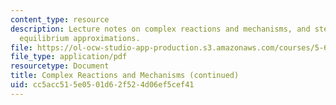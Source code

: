 ```yaml
---
content_type: resource
description: Lecture notes on complex reactions and mechanisms, and steady-state and
  equilibrium approximations.
file: https://ol-ocw-studio-app-production.s3.amazonaws.com/courses/5-60-thermodynamics-kinetics-spring-2008/cc5acc515e0501d62f524d06ef5cef41_lec_32.pdf
file_type: application/pdf
resourcetype: Document
title: Complex Reactions and Mechanisms (continued)
uid: cc5acc51-5e05-01d6-2f52-4d06ef5cef41
---
```

